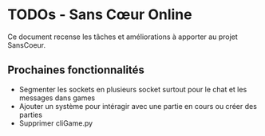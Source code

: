 # TODOs - Sans Cœur Online

Ce document recense les tâches et améliorations à apporter au projet SansCoeur.

## Prochaines fonctionnalités

- Segmenter les sockets en plusieurs socket surtout pour le chat et les messages dans games
- Ajouter un système pour intéragir avec une partie en cours ou créer des parties
- Supprimer cliGame.py
